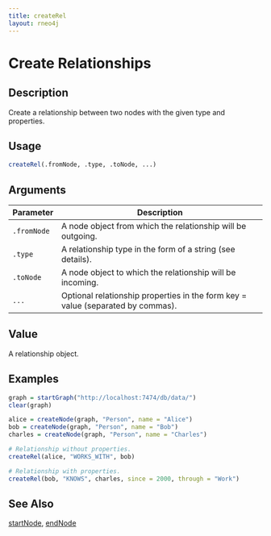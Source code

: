 ```yaml
---
title: createRel
layout: rneo4j
---
```


# Create Relationships

## Description
Create a relationship between two nodes with the given type and properties.

## Usage

```r
createRel(.fromNode, .type, .toNode, ...)
```

## Arguments

| Parameter | Description |
| --------- | ----------- |
| `.fromNode` | A node object from which the relationship will be outgoing. |
| `.type` | A relationship type in the form of a string (see details). |
| `.toNode` | A node object to which the relationship will be incoming. |
| `...` | Optional relationship properties in the form key = value (separated by commas). |

## Value

A relationship object.

## Examples

```r
graph = startGraph("http://localhost:7474/db/data/")
clear(graph)

alice = createNode(graph, "Person", name = "Alice")
bob = createNode(graph, "Person", name = "Bob")
charles = createNode(graph, "Person", name = "Charles")

# Relationship without properties.
createRel(alice, "WORKS_WITH", bob)

# Relationship with properties.
createRel(bob, "KNOWS", charles, since = 2000, through = "Work")
```

## See Also

[startNode](start-node.html), [endNode](end-node.html)